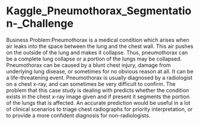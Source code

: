 # Kaggle_Pneumothorax_Segmentation-_Challenge
Business Problem:Pneumothorax is a medical condition which arises when air leaks into the space between the lung and the chest wall. This air pushes on the outside of the lung and makes it collapse. Thus, pneumothorax can be a complete lung collapse or a portion of the lungs may be collapsed. Pneumothorax can be caused by a blunt chest injury, damage from underlying lung disease, or sometimes for no obvious reason at all. It can be a life-threatening event.
Pneumothorax is usually diagnosed by a radiologist on a chest x-ray, and can sometimes be very difficult to confirm. The problem that this case study is dealing with predicts whether the condition exists in the chest x-ray image given and if present it segments the portion of the lungs that is affected. An accurate prediction would be useful in a lot of clinical scenarios to triage chest radiographs for priority interpretation, or to provide a more confident diagnosis for non-radiologists.
